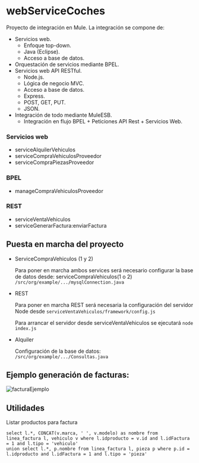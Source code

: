 # webServiceCoches
Proyecto de integración en Mule. La integración se compone de: 

- Servicios web.
    - Enfoque top-down.
    - Java (Eclipse).
    - Acceso a base de datos.
- Orquestación de servicios mediante BPEL.
- Servicios web API RESTful.
    - Node.js.
    - Lógica de negocio MVC.
    - Acceso a base de datos.
    - Express.
    - POST, GET, PUT.
    - JSON.
- Integración de todo mediante MuleESB.
    - Integración en flujo BPEL + Peticiones API Rest + Servicios Web.

### Servicios web

- serviceAlquilerVehiculos
- serviceCompraVehiculosProveedor
- serviceCompraPiezasProveedor

### BPEL

- manageCompraVehiculosProveedor

### REST

- serviceVentaVehiculos
- serviceGenerarFactura:enviarFactura

## Puesta en marcha del proyecto

- ServiceCompraVehiculos (1 y 2)

    Para poner en marcha ambos  services será necesario configurar la base de datos desde: serviceCompraVehiculos(1 o 2) `/src/org/example/.../mysqlConnection.java`

- REST

    Para poner en marcha REST será necesaria la configuración del servidor Node desde `serviceVentaVehiculos/framework/config.js`
    
    Para arrancar el servidor desde serviceVentaVehiculos se ejecutará `node index.js`

- Alquiler

    Configuración de la base de datos: `/src/org/example/.../Consultas.java`




## Ejemplo generación de facturas:

 ![facturaEjemplo](https://user-images.githubusercontent.com/22213393/27098980-a48b7408-5079-11e7-8104-65177247db2e.png)

## Utilidades

Listar productos para factura
```
select l.*, CONCAT(v.marca, ' ', v.modelo) as nombre from linea_factura l, vehiculo v where l.idproducto = v.id and l.idFactura = 1 and l.tipo = 'vehiculo'
union select l.*, p.nombre from linea_factura l, pieza p where p.id = l.idproducto and l.idFactura = 1 and l.tipo = 'pieza' 

```